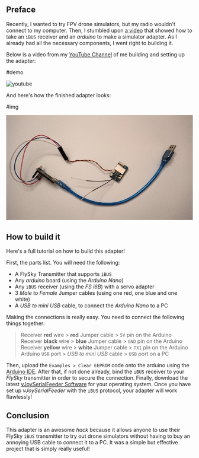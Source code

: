 ## Preface

Recently, I wanted to try FPV drone simulators, but my radio wouldn't connect to my computer. Then, I stumbled upon [a video](https://www.youtube.com/watch?v=TRnu2_TI9Vk) that showed how to take an `iBUS` receiver and an _arduino_ to make a simulator adapter. As I already had all the necessary components, I went right to building it.

Below is a video from my [YouTube Channel](https://www.youtube.com/channel/UCGj6pfxZ0XYJU29XNwXPPxg/featured) of me building and setting up the adapter:

#demo

![youtube](https://www.youtube.com/embed/W75Hf516KTA)

And here's how the finished adapter looks:

#img

![arduino nano with flysky receiver](index.jpg)

## How to build it

Here's a full tutorial on how to build this adapter!

First, the parts list. You will need the following:

- A FlySky Transmitter that supports `iBUS`
- Any _arduino_ board (using the _Arduino Nano_)
- Any `iBUS` receiver (using the _FS i6B_) with a servo adapter
- 3 _Male to Female_ Jumper cables (using one red, one blue and one white)
- A _USB to mini USB_ cable, to connect the _Arduino Nano_ to a PC

Making the connections is really easy. You need to connect the following things together:

> Receiver **red** wire > **red** Jumper cable > `5V` pin on the Arduino  
> Receiver **black** wire > **blue** Jumper cable > `GND` pin on the Arduino  
> Receiver **yellow** wire > **white** Jumper cable > `TX1` pin on the Arduino  
> Arduino `USB` port > _USB to mini USB_ cable > `USB` port on a PC

Then, upload the `Examples > Clear EEPROM` code onto the arduino using the [Arduino IDE](https://www.arduino.cc/en/Main/Donate).
After that, if not done already, bind the `iBUS` receiver to your _FlySky_ transmitter in order to secure the connection.
Finally, download the latest [vJoySerialFeeder Software](https://github.com/Cleric-K/vJoySerialFeeder/releases) for your operating system.
Once you have set up _vJoySerialFeeder_ with the `iBUS` protocol, your adapter will work flawlessly!

## Conclusion

This adapter is an awesome _hack_ because it allows anyone to use their FlySky `iBUS` transmitter to try out drone simulators without having to buy an annoying USB cable to connect it to a PC. It was a simple but effective project that is simply really useful!
